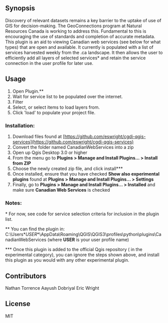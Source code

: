 ## Synopsis

Discovery of relevant datasets remains a key barrier to the uptake of use of GIS for decision-making.  The GeoConnections program at Natural Resources Canada is working to address this.
Fundamental to this is encouraging the use of standards and completion of accurate metadata.
This plugin is an aid to viewing Canadian web services (see below for what types) that are open and available.  It currently is populated with a list of services harvested weekly from the .ca landscape.
It then allows the user to efficiently add all layers of selected services* and retain the service connection in the user profile for later use.

## Usage

1. Open Plugin.\**
2. Wait for service list to be populated over the internet.
3. Filter
4. Select, or <ctrl> select items to load layers from.
5. Click 'load' to populate your project file.

### Installation:

1.  Download files found at [https://github.com/eswright/cgdi-qgis-services](https://github.com/eswright/cgdi-qgis-services)
2.  Convert the folder named CanadianWebServices into a zip
3.  Open up Qgis Desktop 3.0 or higher
4.  From the menu go to **Plugins > Manage and Install Plugins... > Install from ZIP**
5.  Choose the newly created zip file, and click install***
6.  Once installed, ensure that you have checked **Show also experimental plugins** found at **Plugins > Manage and Install Plugins... > Settings**
7.  Finally, go to **Plugins > Manage and Install Plugins... > Installed** and make sure **Canadian Web Services** is checked

### Notes:

\*    For now, see code for service selection criteria for inclusion in the plugin list.

\**  You can find the plugin in: C:\Users\**USER**\AppData\Roaming\QGIS\QGIS3\profiles\python\plugins\CanadianWebServices (where **USER** is your user profile name)

\*** Once this plugin is added to the official Qgis repository ( in the experimental category), you can ignore the steps shown above, and install this plugin as you would with any other experimental plugin.




## Contributors
Nathan Torrence
Aayush Dobriyal
Eric Wright



## License

MIT
```
```
